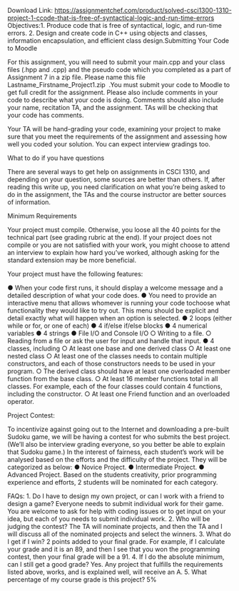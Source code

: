 Download Link: https://assignmentchef.com/product/solved-csci1300-1310-project-1-ccode-that-is-free-of-syntactical-logic-and-run-time-errors
<br>
Objectives:1. P​roduce code that is free of syntactical, logic, and run-time errors. 2. Design and create code in C++ using objects and classes, information encapsulation, and efficient class design.Submitting Your Code to Moodle

For this assignment, you will need to submit your main.cpp and your class files (.hpp and .cpp) and the pseudo code which you completed as a part of Assignment 7 in a zip file. Please name this file ​Lastname_Firstname_Project1.zip ​ .You must submit your code to Moodle to get full credit for the assignment. Please also include comments in your code to describe what your code is doing. Comments should also include your name, recitation TA, and the assignment. TAs will be checking that your code has comments.

Your TA will be hand-grading your code, examining your project to make sure that you meet the requirements of the assignment and assessing how well you coded your solution. You can expect interview gradings too.

What to do if you have questions

There are several ways to get help on assignments in CSCI 1310, and depending on your question, some sources are better than others. If, after reading this write up, you need clarification on what you’re being asked to do in the assignment, the TAs and the course instructor are better sources of information.

Minimum Requirements

Your project must compile. Otherwise, you loose all the 40 points for the technical part (see grading rubric at the end). If your project does not compile or you are not satisfied with your work, you might choose to attend an interview to explain how hard you’ve worked, although asking for the standard extension may be more beneficial.

Your project must have the following features:

● When your code first runs, it should display a welcome message and a detailed description of what your code does. ● You need to provide an interactive menu that allows whomever is running your code tochoose what functionality they would like to try out. This menu should be explicit and detail exactly what will happen when an option is selected. ● 2 loops (either while or for, or one of each) ● 4 if/else if/else blocks ● 4 numerical variables ● 4 strings ● File I/O and Console I/O ○ Writing to a file. ○ Reading from a file or ask the user for input and handle that input. ● 4 classes, including ○ At least one base and one derived class ○ At least one nested class ○ At least one of the classes needs to contain multiple constructors, and each of those constructors needs to be used in your program. ○ The derived class should have at least one overloaded member function from the base class. ○ At least 16 member functions total in all classes. For example, each of the four classes could contain 4 functions, including the constructor. ○ At least one Friend function and an overloaded operator.

Project Contest:

To incentivize against going out to the Internet and downloading a pre-built Sudoku game, we will be having a contest for who submits the best project. (We’ll also be interview grading everyone, so you better be able to explain that Sudoku game.) In the interest of fairness, each student’s work will be analysed based on the efforts and the difficulty of the project. They will be categorized as below: ● Novice Project. ● Intermediate Project. ● Advanced Project. Based on the students creativity, prior programming experience and efforts, 2 students will be nominated for each category.

FAQs: 1. Do I have to design my own project, or can I work with a friend to design a game? Everyone needs to submit individual work for their game. You are welcome to ask for help with coding issues or to get input on your idea, but each of you needs to submit individual work. 2. Who will be judging the contest? The TA will nominate projects, and then the TA and I will discuss all of the nominated projects and select the winners. 3. What do I get if I win? 2 points added to your final grade. For example, if I calculate your grade and it is an 89, and then I see that you won the programming contest, then your final grade will be a 91. 4. If I do the absolute minimum, can I still get a good grade? Yes. Any project that fulfills the requirements listed above, works, and is explained well, will receive an A. 5. What percentage of my course grade is this project? 5%